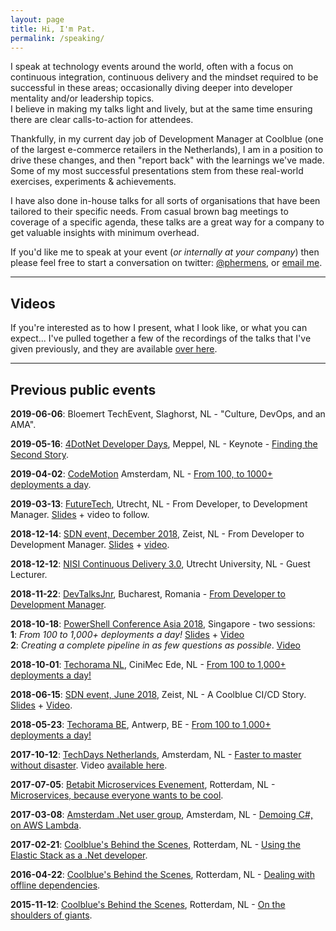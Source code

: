 ```yaml
---
layout: page
title: Hi, I'm Pat.
permalink: /speaking/
---
```


I speak at technology events around the world, often with a focus on continuous integration, continuous delivery and the mindset required to be successful in these areas; occasionally diving deeper into developer mentality and/or leadership topics.  
I believe in making my talks light and lively, but at the same time ensuring there are clear calls-to-action for attendees.

Thankfully, in my current day job of Development Manager at Coolblue (one of the largest e-commerce retailers in the Netherlands), I am in a position to drive these changes, and then "report back" with the learnings we've made. Some of my most successful presentations stem from these real-world exercises, experiments & achievements.

I have also done in-house talks for all sorts of organisations that have been tailored to their specific needs. From casual brown bag meetings to coverage of a specific agenda, these talks are a great way for a company to get valuable insights with minimum overhead.

If you'd like me to speak at your event (_or internally at your company_) then please feel free to start a conversation on twitter: <data data-icon="ei-sc-twitter"></data> [@phermens](https://twitter.com/phermens), or <data data-icon="ei-envelope"></data> [email me](mailto:p@hermens.com.au).

----

## Videos

If you're interested as to how I present, what I look like, or what you can expect... I've pulled together a few of the recordings of the talks that I've given previously, and they are available [over here](/speaking/video).

----

## Previous public events

**2019-06-06**: Bloemert TechEvent, Slaghorst, NL - "Culture, DevOps, and an AMA".

**2019-05-16**: [4DotNet Developer Days](https://events.4dotnet.nl/move-up-with-high-performance-architecture/), Meppel, NL - Keynote - [Finding the Second Story](https://speakerdeck.com/pheonix25/finding-the-second-story-learning-from-failure).

**2019-04-02**: [CodeMotion](https://events.codemotion.com/conferences/amsterdam/2019/wp-content/themes/event/detail-talk.php?detail=11032) Amsterdam, NL - [From 100, to 1000+ deployments a day](https://speakerdeck.com/pheonix25/from-100-to-1000-plus-deployments-a-day-codemotion-edition).

**2019-03-13**: [FutureTech](https://futuretech.nl/sessions/from-developer-to-development-manager/), Utrecht, NL - From Developer, to Development Manager. [Slides](https://speakerdeck.com/pheonix25/from-developer-to-development-manager-futuretech-edition) + video to follow.

**2018-12-14**: [SDN event, December 2018](https://www.sdn.nl/EVENTS/14-december-2018), Zeist, NL - From Developer to Development Manager. [Slides](https://speakerdeck.com/pheonix25/from-developer-to-development-manager-sdn-editie) + [video](https://www.youtube.com/watch?v=gXsP8cydEgY).

**2018-12-12**: [NISI Continuous Delivery 3.0](https://nisi.nl/cd30-cursus-in-het-kort), Utrecht University, NL - Guest Lecturer.

**2018-11-22**: [DevTalksJnr](http://www.devtalks.ro/bucharest/devtalksjr/), Bucharest, Romania - [From Developer to Development Manager](https://speakerdeck.com/pheonix25/from-developer-to-development-manager).

**2018-10-18**: [PowerShell Conference Asia 2018](http://psconf.asia), Singapore - two sessions:  
**1**: _From 100 to 1,000+ deployments a day!_ [Slides](https://speakerdeck.com/pheonix25/from-100-to-1000-plus-deployments-a-day-psconfasia-edition) + [Video](https://livestream.com/gaelcolas/PSConfAsia/videos/182072584)  
**2**: _Creating a complete pipeline in as few questions as possible_. [Video](https://livestream.com/gaelcolas/PSConfAsia/videos/182707065)

**2018-10-01**: [Techorama NL](https://techorama.nl), CiniMec Ede, NL - [From 100 to 1,000+ deployments a day!](https://speakerdeck.com/pheonix25/from-100-to-1000-plus-deployments-a-day-techoramanl-editie)

**2018-06-15**: [SDN event, June 2018](https://www.sdn.nl/EVENTS/15-juni-2018), Zeist, NL - A Coolblue CI/CD Story. [Slides](https://speakerdeck.com/pheonix25/cd-story) + [Video](https://youtu.be/_RrFmdjt1-A).

**2018-05-23**: [Techorama BE](https://techoramabelgium2018.sched.com/event/DjAe), Antwerp, BE - [From 100 to 1,000+ deployments a day!](https://speakerdeck.com/pheonix25/from-100-to-1-000-plus-deployments-a-day-techorama-edition)

**2017-10-12**: [TechDays Netherlands](https://www.techdays.nl/Sessies/#809b5eab-8d48-489b-afb3-429e19b47b8a), Amsterdam, NL - [Faster to master without disaster](https://www.slideshare.net/PHeonix25/faster-to-master-without-disaster). Video [available here](https://www.youtube.com/watch?v=uiRkWinlvY0).

**2017-07-05**: [Betabit Microservices Evenement](https://betabit.nl/over-ons/evenementen), Rotterdam, NL - [Microservices, because everyone wants to be cool](https://www.slideshare.net/PHeonix25/microservices-because-everyone-wants-to-be-cool).

**2017-03-08**: [Amsterdam .Net user group](https://www.meetup.com/Amsterdam-NET/events/237831821/), Amsterdam, NL - [Demoing C#, on AWS Lambda](https://www.slideshare.net/PHeonix25/c-aws-lambda).

**2017-02-21**: [Coolblue's Behind the Scenes](https://www.coolblue.nl/behindthescenes2102), Rotterdam, NL - [Using the Elastic Stack as a .Net developer](https://www.slideshare.net/PHeonix25/behind-the-scenes-at-coolblue-feb-2017).

**2016-04-22**: [Coolblue's Behind the Scenes](https://www.coolblue.nl/behindthescenes2104), Rotterdam, NL - [Dealing with offline dependencies](http://www.slideshare.net/PHeonix25/behind-the-scenes-at-coolblue-april-2016-61234596).

**2015-11-12**: [Coolblue's Behind the Scenes](https://www.coolblue.nl/behindthescenes1211), Rotterdam, NL - [On the shoulders of giants](http://www.slideshare.net/CBbehindthescenes/coolblue-behind-the-scenes-pat-hermens-on-the-shoulders-of-giants-55080577).
